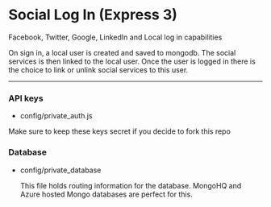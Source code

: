 Social Log In (Express 3)
=========
Facebook, Twitter, Google, LinkedIn and Local log in capabilities

On sign in, a local user is created and saved to mongodb. The social services is then linked to the local user.
Once the user is logged in there is the choice to link or unlink social services to this user.

----
### API keys ###
  
  * config/private_auth.js

  Make sure to keep these keys secret if you decide to fork this repo

### Database ###
  
  * config/private_database

	This file holds routing information for the database. MongoHQ and Azure hosted Mongo databases are perfect for this.
